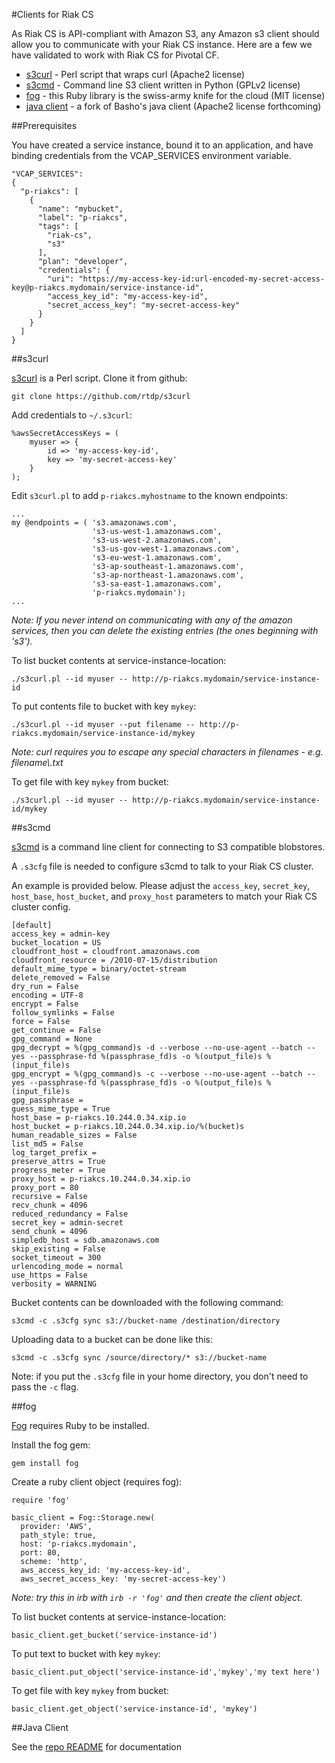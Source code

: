 #Clients for Riak CS

As Riak CS is API-compliant with Amazon S3, any Amazon s3 client should allow you to communicate with your Riak CS instance. Here are a few we have validated to work with Riak CS for Pivotal CF.

- [s3curl](#s3curl) - Perl script that wraps curl (Apache2 license)
- [s3cmd](#s3cmd) - Command line S3 client written in Python (GPLv2 license)
- [fog](#fog) - this Ruby library is the swiss-army knife for the cloud (MIT license)
- [java client](#java) - a fork of Basho's java client (Apache2 license forthcoming)

##Prerequisites

You have created a service instance, bound it to an application, and have binding credentials from the VCAP\_SERVICES environment variable.

```
"VCAP_SERVICES":
{
  "p-riakcs": [
    {
      "name": "mybucket",
      "label": "p-riakcs",
      "tags": [
        "riak-cs",
        "s3"
      ],
      "plan": "developer",
      "credentials": {
        "uri": "https://my-access-key-id:url-encoded-my-secret-access-key@p-riakcs.mydomain/service-instance-id",
        "access_key_id": "my-access-key-id",
        "secret_access_key": "my-secret-access-key"
      }
    }
  ]
}
```

##<a id='s3curl'></a>s3curl

[s3curl](https://github.com/rtdp/s3curl) is a Perl script. Clone it from github:

`git clone https://github.com/rtdp/s3curl`

Add credentials to `~/.s3curl`:

```
%awsSecretAccessKeys = (
    myuser => {
        id => 'my-access-key-id',
        key => 'my-secret-access-key'
    }
);
```

Edit `s3curl.pl` to add `p-riakcs.myhostname` to the known endpoints:

```
...
my @endpoints = ( 's3.amazonaws.com',
                  's3-us-west-1.amazonaws.com',
                  's3-us-west-2.amazonaws.com',
                  's3-us-gov-west-1.amazonaws.com',
                  's3-eu-west-1.amazonaws.com',
                  's3-ap-southeast-1.amazonaws.com',
                  's3-ap-northeast-1.amazonaws.com',
                  's3-sa-east-1.amazonaws.com',
                  'p-riakcs.mydomain');
...
```
*Note: If you never intend on communicating with any of the amazon services, then you can delete the existing entries (the ones beginning with 's3').*

To list bucket contents at service-instance-location:

`./s3curl.pl --id myuser -- http://p-riakcs.mydomain/service-instance-id`

To put contents file to bucket with key `mykey`:

`./s3curl.pl --id myuser --put filename -- http://p-riakcs.mydomain/service-instance-id/mykey`

*Note: curl requires you to escape any special characters in filenames - e.g. filename\\.txt*

To get file with key `mykey` from bucket:

`./s3curl.pl --id myuser -- http://p-riakcs.mydomain/service-instance-id/mykey`

##<a id='s3cmd'></a>s3cmd

[s3cmd](http://s3tools.org/s3cmd) is a command line client for connecting to S3 compatible blobstores.

A `.s3cfg` file is needed to configure s3cmd to talk to your Riak CS cluster.

An example is provided below. Please adjust the `access_key`, `secret_key`, `host_base`, `host_bucket`, and `proxy_host` parameters to match your Riak CS cluster config.

```
[default]
access_key = admin-key
bucket_location = US
cloudfront_host = cloudfront.amazonaws.com
cloudfront_resource = /2010-07-15/distribution
default_mime_type = binary/octet-stream
delete_removed = False
dry_run = False
encoding = UTF-8
encrypt = False
follow_symlinks = False
force = False
get_continue = False
gpg_command = None
gpg_decrypt = %(gpg_command)s -d --verbose --no-use-agent --batch --yes --passphrase-fd %(passphrase_fd)s -o %(output_file)s %(input_file)s
gpg_encrypt = %(gpg_command)s -c --verbose --no-use-agent --batch --yes --passphrase-fd %(passphrase_fd)s -o %(output_file)s %(input_file)s
gpg_passphrase =
guess_mime_type = True
host_base = p-riakcs.10.244.0.34.xip.io
host_bucket = p-riakcs.10.244.0.34.xip.io/%(bucket)s
human_readable_sizes = False
list_md5 = False
log_target_prefix =
preserve_attrs = True
progress_meter = True
proxy_host = p-riakcs.10.244.0.34.xip.io
proxy_port = 80
recursive = False
recv_chunk = 4096
reduced_redundancy = False
secret_key = admin-secret
send_chunk = 4096
simpledb_host = sdb.amazonaws.com
skip_existing = False
socket_timeout = 300
urlencoding_mode = normal
use_https = False
verbosity = WARNING
```

Bucket contents can be downloaded with the following command:

```
s3cmd -c .s3cfg sync s3://bucket-name /destination/directory
```

Uploading data to a bucket can be done like this:

```
s3cmd -c .s3cfg sync /source/directory/* s3://bucket-name
```

Note: if you put the `.s3cfg` file in your home directory, you don't need to pass the `-c` flag.

##<a id='fog'></a>fog

[Fog](http://fog.io) requires Ruby to be installed.

Install the fog gem:

`gem install fog`

Create a ruby client object (requires fog):

```
require 'fog'

basic_client = Fog::Storage.new(
  provider: 'AWS',
  path_style: true,
  host: 'p-riakcs.mydomain',
  port: 80,
  scheme: 'http',
  aws_access_key_id: 'my-access-key-id',
  aws_secret_access_key: 'my-secret-access-key')
```
*Note: try this in irb with `irb -r 'fog'` and then create the client object.*

To list bucket contents at service-instance-location:

`basic_client.get_bucket('service-instance-id')`

To put text to bucket with key `mykey`:

`basic_client.put_object('service-instance-id','mykey','my text here')`

To get file with key `mykey` from bucket:

`basic_client.get_object('service-instance-id', 'mykey')`

##<a id='java'></a>Java Client

See the [repo README](https://github.com/cloudfoundry-incubator/riakcs-java-client/) for documentation
